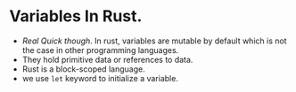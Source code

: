 # Variables In Rust.

- _Real Quick though_. In rust, variables are mutable by default which is not the case in other programming languages.
- They hold primitive data or references to data.
- Rust is a block-scoped language.
- we use `let` keyword to initialize a variable.